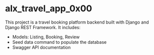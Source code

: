 # alx_travel_app_0x00

This project is a travel booking platform backend built with Django and Django REST Framework. It includes:

- Models: Listing, Booking, Review
- Seed data command to populate the database
- Swagger API documentation
